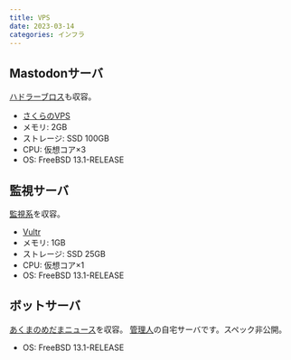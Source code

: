 ```yaml
---
title: VPS
date: 2023-03-14
categories: インフラ
---
```


## Mastodonサーバ

[ハドラーブロス](https://mstdn.delmulin.com/@hadlarbot)も収容。

- [さくらのVPS](https://vps.sakura.ad.jp/)
- メモリ: 2GB
- ストレージ: SSD 100GB
- CPU: 仮想コア×3
- OS: FreeBSD 13.1-RELEASE

## 監視サーバ

[監視系](/articles/監視)を収容。

- [Vultr](https://www.vultr.com/products/cloud-compute/)
- メモリ: 1GB
- ストレージ: SSD 25GB
- CPU: 仮想コア×1
- OS: FreeBSD 13.1-RELEASE

## ボットサーバ

[あくまのめだまニュース](/articles/あくまのめだま)を収容。
[管理人](https://mstdn.delmulin.com/@pooza)の自宅サーバです。スペック非公開。

- OS: FreeBSD 13.1-RELEASE
